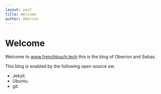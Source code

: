 ```yaml
---
layout: post
title: Welcome
author: Oberron
---
```

# Welcome

Welcome to www.frenchtouch.tech this is the blog of Oberron and Sebas.

This blog is enabled by the following open source sw:
* Jekyll.
* Ubuntu.
* git.





